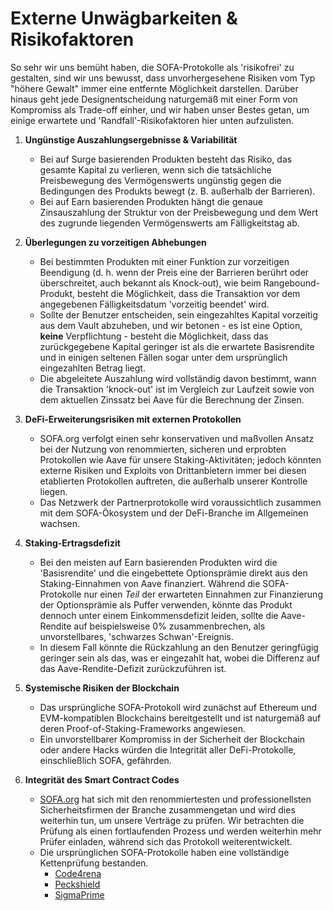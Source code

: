 # Externe Unwägbarkeiten & Risikofaktoren

So sehr wir uns bemüht haben, die SOFA-Protokolle als 'risikofrei' zu gestalten, sind wir uns bewusst, dass unvorhergesehene Risiken vom Typ "höhere Gewalt" immer eine entfernte Möglichkeit darstellen. Darüber hinaus geht jede Designentscheidung naturgemäß mit einer Form von Kompromiss als Trade-off einher, und wir haben unser Bestes getan, um einige erwartete und 'Randfall'-Risikofaktoren hier unten aufzulisten.

1. **Ungünstige Auszahlungsergebnisse & Variabilität**
    - Bei auf Surge basierenden Produkten besteht das Risiko, das gesamte Kapital zu verlieren, wenn sich die tatsächliche Preisbewegung des Vermögenswerts ungünstig gegen die Bedingungen des Produkts bewegt (z. B. außerhalb der Barrieren).
    - Bei auf Earn basierenden Produkten hängt die genaue Zinsauszahlung der Struktur von der Preisbewegung und dem Wert des zugrunde liegenden Vermögenswerts am Fälligkeitstag ab.

2. **Überlegungen zu vorzeitigen Abhebungen**
    - Bei bestimmten Produkten mit einer Funktion zur vorzeitigen Beendigung (d. h. wenn der Preis eine der Barrieren berührt oder überschreitet, auch bekannt als Knock-out), wie beim Rangebound-Produkt, besteht die Möglichkeit, dass die Transaktion vor dem angegebenen Fälligkeitsdatum 'vorzeitig beendet' wird.
    - Sollte der Benutzer entscheiden, sein eingezahltes Kapital vorzeitig aus dem Vault abzuheben, und wir betonen - es ist eine Option, **keine** Verpflichtung - besteht die Möglichkeit, dass das zurückgegebene Kapital geringer ist als die erwartete Basisrendite und in einigen seltenen Fällen sogar unter dem ursprünglich eingezahlten Betrag liegt.
    - Die abgeleitete Auszahlung wird vollständig davon bestimmt, wann die Transaktion 'knock-out' ist im Vergleich zur Laufzeit sowie von dem aktuellen Zinssatz bei Aave für die Berechnung der Zinsen.

3. **DeFi-Erweiterungsrisiken mit externen Protokollen**
    - SOFA.org verfolgt einen sehr konservativen und maßvollen Ansatz bei der Nutzung von renommierten, sicheren und erprobten Protokollen wie Aave für unsere Staking-Aktivitäten; jedoch könnten externe Risiken und Exploits von Drittanbietern immer bei diesen etablierten Protokollen auftreten, die außerhalb unserer Kontrolle liegen.
    - Das Netzwerk der Partnerprotokolle wird voraussichtlich zusammen mit dem SOFA-Ökosystem und der DeFi-Branche im Allgemeinen wachsen.

4. **Staking-Ertragsdefizit**
    - Bei den meisten auf Earn basierenden Produkten wird die 'Basisrendite' und die eingebettete Optionsprämie direkt aus den Staking-Einnahmen von Aave finanziert. Während die SOFA-Protokolle nur einen _Teil_ der erwarteten Einnahmen zur Finanzierung der Optionsprämie als Puffer verwenden, könnte das Produkt dennoch unter einem Einkommensdefizit leiden, sollte die Aave-Rendite auf beispielsweise 0% zusammenbrechen, als unvorstellbares, 'schwarzes Schwan'-Ereignis.
    - In diesem Fall könnte die Rückzahlung an den Benutzer geringfügig geringer sein als das, was er eingezahlt hat, wobei die Differenz auf das Aave-Rendite-Defizit zurückzuführen ist.

5. **Systemische Risiken der Blockchain**
    - Das ursprüngliche SOFA-Protokoll wird zunächst auf Ethereum und EVM-kompatiblen Blockchains bereitgestellt und ist naturgemäß auf deren Proof-of-Staking-Frameworks angewiesen.
    - Ein unvorstellbarer Kompromiss in der Sicherheit der Blockchain oder andere Hacks würden die Integrität aller DeFi-Protokolle, einschließlich SOFA, gefährden.

6. **Integrität des Smart Contract Codes**
    - [SOFA.org](http://SOFA.org) hat sich mit den renommiertesten und professionellsten Sicherheitsfirmen der Branche zusammengetan und wird dies weiterhin tun, um unsere Verträge zu prüfen. Wir betrachten die Prüfung als einen fortlaufenden Prozess und werden weiterhin mehr Prüfer einladen, während sich das Protokoll weiterentwickelt.
    - Die ursprünglichen SOFA-Protokolle haben eine vollständige Kettenprüfung bestanden.
      - [Code4rena](https://code4rena.com/reports/2024-05-sofa-pro-league)
      - [Peckshield](https://github.com/peckshield/publications/blob/master/audit_reports/PeckShield-Audit-Report-Sofa-v1.0.pdf)
      - [SigmaPrime](https://github.com/sigp/public-audits/blob/master/reports/sofa/review.pdf)